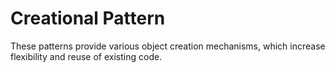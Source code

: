 # Creational Pattern

These patterns provide various object creation mechanisms, which increase flexibility and reuse of existing code.